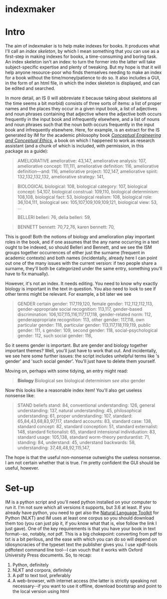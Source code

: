# indexmaker

# Intro

The aim of indexmaker is to help make indexes for books. It produces what I'll call an *index skeleton*, by which I mean something that you can use as a first-step in making indexes for books, a time-consuming and boring task. An index skeleton isn't an index: to turn the former into the latter will take subject-specific expertise and plenty of tweaking. But my hope is that it will help anyone resource-poor who finds themselves needing to make an index for a book without the time/money/patience to do so. It also includes a GUI, in the form of an html file, in which the index skeleton is displayed, and can be edited and searched.

In more detail, an IS (I will abbreviate it because taking about skeletons all the time seems a bit morbid) consists of three sorts of items: a list of proper names and the places they occur in a given input book, a list of adjectives and noun phrases containing that adjective where the adjective both occurs frequently in the input book and infrequently elsewhere, and a list of nouns and noun phrases such that the noun both occurs frequently in the input book and infrequently elsewhere. Here, for example, is an extract for the IS generated by IM for the academic philosophy book [*Conceptual Engineering and Conceptual Ethics*](https://global.oup.com/academic/product/conceptual-engineering-and-conceptual-ethics-9780198801856?cc=gb&lang=en&), a book on which I happened to work as research assistant (and a chunk of which is included, with permission, in this package as a guide):

>AMELIORATIVE
ameliorative: 43,147,
ameliorative analysis: 107,
ameliorative concept: 111,111,
ameliorative definition: 116,
ameliorative definition—and: 116,
ameliorative project: 102,147,
ameliorative spirit: 132,132,132,132,
ameliorative strategy: 141,

>BIOLOGICAL
biological: 108,
biological category: 107,
biological concept: 54,107,
biological construal: 109,110,
biological determinism: 108,108,
biological fact: 53,
biological realism: 108,
biological role: 36,104,111,
biological sex: 105,107,109,109,109,121,
biological view: 53,
>...
>
>BELLERI
>belleri: 76,
>delia belleri: 59,

>BENNETT
>bennett: 70,72,76,
>karen bennett: 70,

This is good! Both the notions of biology and amelioration play important roles in the book, and if one assumes that the any name occurring in a text ought to be indexed, so should Belleri and Bennett, and we see the ISM groups together occurrences of either just the surname (frequent in academic contexts) and both names (incidentally, already here I can point out one of the many issues with the current version: if two people share a surname, they'll both be categorized under the same entry, something you'll have to fix manually).

However, it's not an index. It needs editing. You need to know why exactly biology is important in the text in question. You also need to look to see if other terms might be relevant. For example, a bit later we see

>GENDER
>certain gender: 117,119,120,
>female gender: 112,112,112,113,
>gender-appropriate social recognition: 113,117,
>gender-based discrimination: 106,107,115,116,117,117,118,
>gender-related norm: 112,
>genderappropriate recognition: 113,
>other gender: 117,118,
>own particular gender: 118,
>particular gender: 113,117,118,119,119,
>public gender: 111,
>s gender: 109,
>second gender: 118,
>social-psychological gender: 112,
>such social gender: 116,

So it seems gender is important. But are gender and biology together important themes? Well, you'll just have to work that out. And incidentally, we see here some further issues: the script includes unhelpful terms like 's gender' and 'such social gender'. You'll just have to delete them yourself.

Moving on, perhaps with some tidying, an entry might read:

> **Biology**
>Biological sex
>biological determinism
>*see also* gender

Now this looks like a reasonable index item! You'll also get useless nonsense like:

>STAND
>beliefs stand: 84,
>conventional understanding: 126,
>general understanding: 137,
>natural understanding: 45,
>philosophical understanding: 61,
>proper understanding: 107,
>standard: 65,84,43,68,83,97,117,
>standard accounts: 83,
>standard case: 138,
>standard concept: 82,
>standard conception: 51,
>standard externalist: 148,
>standard fictionalist: 65,
>standard intensional individuation: 83,
>standard usage: 105,138,
>standard worm-theory perdurantist: 71,
>standing: 84,
>understand: 45,
>understand backwards: 58,
>understanding: 37,48,48,92,115,147,

The hope is that the useful non-nonsense outweighs the useless nonsense. I am not certain whether that is true. I'm pretty confident the GUI should be useful, however.

# Set-up

IM is a python script and you'll need python installed on your computer to run it. I'm not sure which all versions it supports, but 3.6 at least. If you already have python, you need to get also the [Natural Language Toolkit](https://www.nltk.org/) for Python (NLKT) and IM uses at least one corpus so you should download them too (you can just pip it, if you know what that is, else follow the link I just gave). One of the key requirements is that you have your book in text format--so, notably, *not* pdf. This is a big chokepoint: converting from pdf to txt is a bit perilous, and the ease with which you can do so will depend on idiosyncracies of the typeset text the publisher gives you. I use xpdf-tools pdftotext command line tool--I can vouch that it works with Oxford University Press documents. So, to recap:

1) Python, definitely
2) NLKT and corpora, definitely
3) A pdf to text tool, preferably
4) A web-browser, with internet access (the latter is strictly speaking not necessary--if you want to use it offline, download bootstrap and point to the local version using html <style> tags.

And, of course,

5) indexskeletonmaker.py

The easiest thing to do is just download this whole repository to a directory. You can then quickly get going by making sure your txt-formatted book (let's call the file book.txt) is in the directory, and simply typing the below (or amending slightly the file make.py included here), where x and y are non optional parameters that specify the first and the last page to be indexed. 

`import indexskeletonmaker

indexmaker.quick_make("book.txt",[x,y]))`

This should create two files: index.js and text.js. If you open them, you'll see that they are simply define variables corresponding to the text divided into page-size chunks, and the index. They are used as ways for the html editor to read the text. The next step is open edit.html, and again all being well, you should see the index, and be able to navigate through it, add and remove items, and download it in a format you can use to turn the skeleton into a proper index.

# In Lieu Of Documentation

An index skeleton is a list of lists. Let's call entries in the index, well, entries. The first entry is:

['ameliorative', [['ameliorative', [[43, 147]]], ['ameliorative analysis', [[107]]], ['ameliorative concept', [[111, 111]]], ['ameliorative definition', [[116]]], ['ameliorative definition—and', [[116]]], ['ameliorative project', [[102, 147]]], ['ameliorative spirit', [[132, 132, 132, 132]]], ['ameliorative strategy', [[141]]]]]

Each entry is an array consisting of a heading, which is a string, and an list of lists that record complex phrases formed from the heading (or, in mandatory first place, the phrase itself) along with the locations that complex phrase (/the phrase itself) occurs in the text. Locations are stored in a list-inside-a-list (why not just a list? I can't remember--it might be a mistake, or maybe there was some reason for it I've forgotten, and I can't be bothered working out which and/or fixing it right now).

Entries are generated on the basis of a text-format book in a series of steps. First of all, function **text_parser()** is called, which takes a filename, and an array consisting of numbers of the first and last pages, and returns a list of two element lists the first of which is the page number and the second of which is the text on that page.

In its current form, this function is extremely brittle. Check out sample.txt to see how the text **must** be presented. The thing to note is that you want to have the page numbers, then the text, then the page number of the next file. Note that if your text is unlucky to contain the numeral which denotes n+1 on page n, this function will break. This is easily fixed and I will maybe fix it in future should I need to. I would save everything as ansi rather than utf-8, which gives me errors.

Then the heavy lifting occurs, with function **taggingparsed()**. It's here we make most use of NLKT. We loop through the pages, and tag and parse them in acccordance with a grammar we specify. Our grammar looks for strings containing a number of adjectives followed by a noun, or strings that NLKT thinks denote people. When it finds one them, it writes it to a new file. Here are the first several items of the test book:

['(NP Revisionary/JJ Analysis/NN)', 35], ['(NP Or/NNP)', 35], ['(NP (PERSON Could/NNP Women/NNP Be/NNP Analytically/NNP))', 35], ['(NP (PERSON Derek/NNP Ball/NNP))', 35], ['(NP number/NN)', 35], ['(NP philosophical/JJ analysis/NN)', 35], ['(NP common/JJ thread/NN)', 35], ['(NP aim/NN)', 35], ['(NP analysis/NN)', 35], ['(NP philosophical/JJ conclusion/NN)', 35]

This is the slowest part of the process. If you have the background (or are willing to learn; there's nothing fancy here) and want to play about, I would recommend writing these intermediate outputs to files, then reading them (I use ast.string_literal_eval) and applying the next function in the process to them. At this point, we split off, and do one of two things, depending on whether we want to collect up names, or important phrases. If the former, we feed the above to **namecount()**. This collects all the trees marked PERSON, along the way counting up how many occurrences of each such tree there is. It then de-trees then, so for example it turns '(NP (PERSON Derek/NNP Ball/NNP))' to 'Derek Ball'. Why? Well, I'm not sure. I probably should have held off doing this bit til later.

Turn now to non-PERSON-tagged trees. We do basically the same thing as above, with the function **occurrencecount()** by converting the list into a dict the keys of which are the phrases, to the values of which are appended page numbers. occurrencecount also--for reasons of incompetence--converts the above phrase structure representations of expressions into non-tagged English, yielding output like:

['a', [46, 46, 76, 76, 77, 80, 93, 106, 110, 126, 130, 130, 130, 130, 130, 131, 131, 131, 131, 131, 132, 134, 138, 140, 141]], ['a plea', [139]], ['a priori', [57]], ['a ’', [131]], ['a.', [57, 57, 57, 76]], ['a. l.', [59, 77, 77, 77, 77]], ['absent', [71]], ['actually', [96]], ['adoption grasp', [47, 48]], ['adoption grasp', [48]], ['adoption grasp a', [46]], ['advertisement', [57]], ['again', [140, 147]], ['alcoff', [105, 114, 116]], ['alexis burgess', [66, 75, 75, 100, 125, 141]]

Not looking great! There's lots of garbage here that got pulled in by the various routines. We can tidy it up considerably with the functions **categorize_nouns()**, **categorize_adjs()**, and the function **categorizeav()** which basically just runs the two former functions. What we do in the first two is look for adjectives and nouns occurring in phrases that both occur relatively commonly (more than 7, but that number can and should be changed depending on the size of the document--look at lines 204 and 237 of indexmaker.py). **Categoriseav()** provides another filter, chucking out any phrases with fewer than 2 characters and which occur less than 18 times in a (more or less randomly chosen corpus). I encourage again experimentation with these numbers and corpora, but this seems to work okay for the test file I used.

At this point, things are looking okay--you'll get about like that quoted at the start of this section. We then concatenate the lists containing the names and the non-name-phrases, sort in alphabetical order, write to the .js files. At that point, you should open edit.html, and the index should appear ready for inspection and the addition and deletion of items.

# Licence

MIT. If you improve upon this, I would love to know. The code is a super horrible mess (so: [please](https://i.kym-cdn.com/photos/images/original/001/214/092/3d9.jpg)) I would also love to know if you find mistakes.


